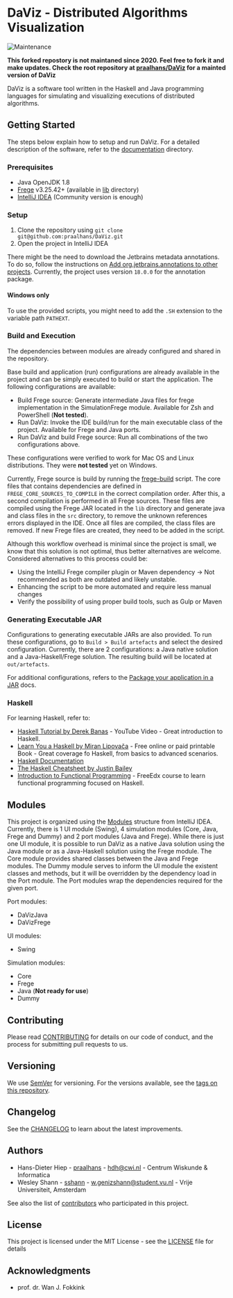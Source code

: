 # DaViz - Distributed Algorithms Visualization 
![Maintenance](https://img.shields.io/maintenance/no/2020)

**This forked repostory is not maintaned since 2020. Feel free to fork it and make updates. Check the root repository at [praalhans/DaViz](https://github.com/praalhans/DaViz) for a mainted version of DaViz**

DaViz is a software tool written in the Haskell and Java programming languages for simulating and visualizing executions of distributed algorithms.

## Getting Started

The steps below explain how to setup and run DaViz. For a detailed description of the software, refer to the [documentation](doc) directory.

### Prerequisites

- Java OpenJDK 1.8
- [Frege](https://github.com/Frege/frege) v3.25.42+ (available in [lib](lib/) directory)
- [IntelliJ IDEA](https://www.jetbrains.com/idea/) (Community version is enough)

### Setup

1. Clone the repository using `git clone git@github.com:praalhans/DaViz.git`
1. Open the project in IntelliJ IDEA

There might be the need to download the Jetbrains metadata annotations. To do so, follow the instructions on [Add org.jetbrains.annotations to other projects](https://www.jetbrains.com/help/idea/annotating-source-code.html#add-annotations). Currently, the project uses version `18.0.0` for the annotation package.

#### Windows only

To use the provided scripts, you might need to add the `.SH` extension to the variable path `PATHEXT`.

### Build and Execution

The dependencies between modules are already configured and shared in the repository.

Base build and application (run) configurations are already available in the project and can be simply executed to build or start the application. The following configurations are available:

- Build Frege source: Generate intermediate Java files for frege implementation in the SimulationFrege module. Available for Zsh and PowerShell (**Not tested**). 
- Run DaViz: Invoke the IDE build/run for the main executable class of the project. Available for Frege and Java ports.
- Run DaViz and build Frege source: Run all combinations of the two configurations above. 

These configurations were verified to work for Mac OS and Linux distributions. They were **not tested** yet on Windows.

Currently, Frege source is build by running the [frege-build](scripts/build-frege.sh) script. The core files that contains dependencies are defined in `FREGE_CORE_SOURCES_TO_COMPILE` in the correct compilation order. After this, a second compilation is performed in all Frege sources. These files are compiled using the Frege JAR located in the `lib` directory and generate java and class files in the `src` directory, to remove the unknown references errors displayed in the IDE. Once all files are compiled, the class files are removed. If new Frege files are created, they need to be added in the script.

Although this workflow overhead is minimal since the project is small, we know that this solution is not optimal, thus better alternatives are welcome. Considered alternatives to this process could be:

- Using the IntelliJ Frege compiler plugin or Maven dependency &#8594; Not recommended as both are outdated and likely unstable.
- Enhancing the script to be more automated and require less manual changes
- Verify the possibility of using proper build tools, such as Gulp or Maven

### Generating Executable JAR

Configurations to generating executable JARs are also provided. To run these configurations, go to `Build > Build artefacts` and select the desired configuration. Currently, there are 2 configurations: a Java native solution and a Java-Haskell/Frege solution. The resulting build will be located at `out/artefacts`.

For additional configurations, refers to the [Package your application in a JAR](https://www.jetbrains.com/help/idea/packaging-a-module-into-a-jar-file.html) docs.

### Haskell

For learning Haskell, refer to:

- [Haskell Tutorial by Derek Banas](https://www.youtube.com/watch?v=02_H3LjqMr8) - YouTube Video - Great introduction to Haskell.
- [Learn You a Haskell by Miran Lipovača](http://learnyouahaskell.com/) - Free online or paid printable Book - Great coverage fo Haskell, from basics to advanced scenarios.
- [Haskell Documentation](https://www.haskell.org/documentation/)
- [The Haskell Cheatsheet by Justin Bailey](https://cheatsheet.codeslower.com/)
- [Introduction to Functional Programming](https://courses.edx.org/courses/course-v1:DelftX+FP101x+3T2015/course/) - FreeEdx course to learn functional programming focused on Haskell.

## Modules

This project is organized using the [Modules](https://www.jetbrains.com/help/idea/creating-and-managing-modules.html) structure from IntelliJ IDEA. Currently, there is 1 UI module (Swing), 4 simulation modules (Core, Java, Frege and Dummy) and 2 port modules (Java and Frege). While there is just one UI module, it is possible to run DaViz as a native Java solution using the Java module or as a Java-Haskell solution using the Frege module. The Core module provides shared classes between the Java and Frege modules. The Dummy module serves to inform the UI module the existent classes and methods, but it will be overridden by the dependency load in the Port module.  The Port modules wrap the dependencies required for the given port. 

Port modules:

- DaVizJava
- DaVizFrege

UI modules:

- Swing

Simulation modules:

- Core
- Frege
- Java (**Not ready for use**)
- Dummy

## Contributing

Please read [CONTRIBUTING](CONTRIBUTING.md) for details on our code of conduct, and the process for submitting pull requests to us.

## Versioning

We use [SemVer](http://semver.org/) for versioning. For the versions available, see the [tags on this repository](https://github.com/praalhans/DaViz/tags). 


## Changelog

See the [CHANGELOG](CHANGELOG.md) to learn about the latest improvements.

## Authors

- Hans-Dieter Hiep - [praalhans](https://github.com/praalhans) - <hdh@cwi.nl> - Centrum Wiskunde & Informatica
- Wesley Shann - [sshann](https://github.com/sshann) - <w.genizshann@student.vu.nl> - Vrije Universiteit, Amsterdam

See also the list of [contributors](https://github.com/praalhans/DaViz/graphs/contributors) who participated in this project.

## License

This project is licensed under the MIT License - see the [LICENSE](LICENSE) file for details

## Acknowledgments

- prof. dr. Wan J. Fokkink
